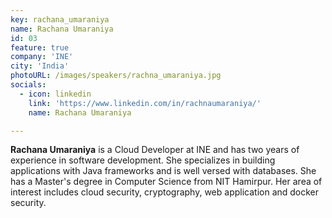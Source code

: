 ```yaml
---
key: rachana_umaraniya
name: Rachana Umaraniya
id: 03
feature: true
company: 'INE'
city: 'India'
photoURL: /images/speakers/rachna_umaraniya.jpg
socials:
  - icon: linkedin
    link: 'https://www.linkedin.com/in/rachnaumaraniya/'
    name: Rachana Umaraniya

---
```

**Rachana Umaraniya** is a Cloud Developer at INE and has two years of experience in software development. She specializes in building applications with Java frameworks and is well versed with databases. She has a Master's degree in Computer Science from NIT Hamirpur. Her area of interest includes cloud security, cryptography, web application and docker security.
